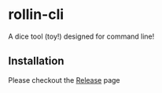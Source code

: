 # rollin-cli

A dice tool (toy!) designed for command line!

## Installation

Please checkout the [Release](https://github.com/leafoliage/rollin-cli/releases) page
